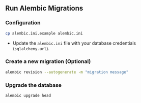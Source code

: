 ## Run Alembic Migrations

### Configuration

```bash
cp alembic.ini.example alembic.ini
```

- Update the `alembic.ini` file with your database credentials (`sqlalchemy.url`).

### Create a new migration (Optional)

```bash
alembic revision --autogenerate -m "migration message"
```

### Upgrade the database

```bash
alembic upgrade head
```
